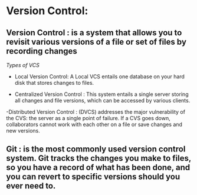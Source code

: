 # Version Control:

## Version Control : is a system that allows you to revisit various versions of a file or set of files by recording changes

*Types of VCS*
- Local Version Control:
A Local VCS entails one database on your hard disk that stores changes to files.

- Centralized Version Control :
This system entails a single server storing all changes and file versions, which can be accessed by various clients. 

-Distributed Version Control :
(DVCS) addresses the major vulnerability of the CVS: the server as a single point of failure. If a CVS goes down, collaborators cannot work with each other on a file or save changes and new versions. 


## Git :  is the most commonly used version control system. Git tracks the changes you make to files, so you have a record of what has been done, and you can revert to specific versions should you ever need to. 